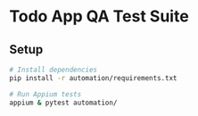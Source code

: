 # Todo App QA Test Suite

## Setup
```bash
# Install dependencies
pip install -r automation/requirements.txt

# Run Appium tests
appium & pytest automation/
